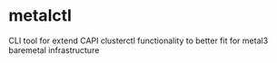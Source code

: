 # metalctl
CLI tool for extend CAPI clusterctl functionality to better fit for metal3 baremetal infrastructure

